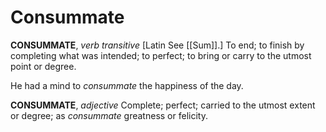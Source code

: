 # Consummate

**CONSUMMATE**, _verb transitive_ \[Latin See [[Sum]].\] To end; to finish by completing what was intended; to perfect; to bring or carry to the utmost point or degree.

He had a mind to _consummate_ the happiness of the day.

**CONSUMMATE**, _adjective_ Complete; perfect; carried to the utmost extent or degree; as _consummate_ greatness or felicity.
